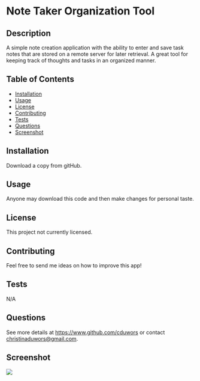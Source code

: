 # Note Taker Organization Tool

## Description

A simple note creation application with the ability to enter and save task notes that are stored on a remote server for later retrieval. A great tool for keeping track of thoughts and tasks in an organized manner.

## Table of Contents

- [Installation](#installation)
- [Usage](#usage)
- [License](#license)
- [Contributing](#contributing)
- [Tests](#tests)
- [Questions](#questions)
- [Screenshot](#screenshot)

## Installation

Download a copy from gitHub.

## Usage

Anyone may download this code and then make changes for personal taste.

## License

This project not currently licensed.

## Contributing

Feel free to send me ideas on how to improve this app!

## Tests

N/A

## Questions

See more details at https://www.github.com/cduwors or contact christinaduwors@gmail.com.

## Screenshot

<img src= "./img/team-profile.png"/>

